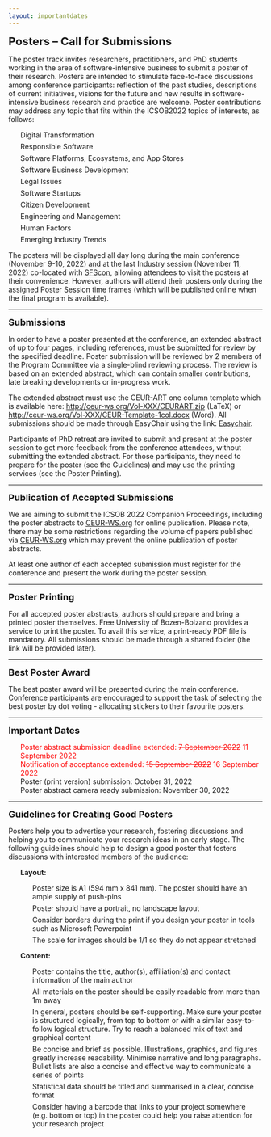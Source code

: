 ```yaml
---
layout: importantdates
---
```


<b style="font-size: 22px" id="CallForResearchPapers">Posters – Call for Submissions</b>

The poster track invites researchers, practitioners, and PhD students working in the area of software-intensive business to submit a poster of their research. Posters are intended to stimulate face-to-face discussions among conference participants: reflection of the past studies, descriptions of current initiatives, visions for the future and new results in software-intensive business research and practice are welcome. Poster contributions may address any topic that fits within the ICSOB2022 topics of interests, as follows:

<ul style="list-style: none;">
<li style="margin-bottom: 6px">Digital Transformation</li>
<li style="margin-bottom: 6px">Responsible Software</li>
<li style="margin-bottom: 6px">Software Platforms, Ecosystems, and App Stores</li>
<li style="margin-bottom: 6px">Software Business Development</li>
<li style="margin-bottom: 6px">Legal Issues</li>
<li style="margin-bottom: 6px">Software Startups</li>
<li style="margin-bottom: 6px">Citizen Development</li>
<li style="margin-bottom: 6px">Engineering and Management</li>
<li style="margin-bottom: 6px">Human Factors</li>
<li style="margin-bottom: 6px">Emerging Industry Trends</li>
</ul>

The posters will be displayed all day long during the main conference (November 9-10, 2022) and at the last Industry session (November 11, 2022) co-located with <a href="https://www.sfscon.it/">SFScon</a>, allowing attendees to visit the posters at their convenience. However, authors will attend their posters only during the assigned Poster Session time frames (which will be published online when the final program is available).

<hr>
<p>
<b style="font-size: 18px">Submissions</b></p>
In order to have a poster presented at the conference,  an extended abstract of up to four pages, including references, must be submitted for review by the specified deadline.  Poster submission will be reviewed by 2 members of the Program Committee via a single-blind reviewing process. The review is based on an extended abstract, which can contain smaller contributions, late breaking developments or in-progress work.
 
The extended abstract must use the CEUR-ART one column template which is available here: <a href="http://ceur-ws.org/Vol-XXX/CEURART.zip">http://ceur-ws.org/Vol-XXX/CEURART.zip</a> (LaTeX) or <a href="http://ceur-ws.org/Vol-XXX/CEUR-Template-1col.docx">http://ceur-ws.org/Vol-XXX/CEUR-Template-1col.docx</a> (Word). All submissions should be made through EasyChair using the link: <a href="https://easychair.org/conferences/?conf=icsob2022" target="_blank">Easychair</a>.

Participants of PhD retreat are invited to submit and present at the poster session to get more feedback from the conference attendees, without submitting the extended abstract. For those participants, they need to prepare for the poster (see the Guidelines) and may use the printing services (see the Poster Printing).

<hr>
<p>
<b style="font-size: 18px">Publication of Accepted Submissions
</b></p>
We are aiming to submit the ICSOB 2022 Companion Proceedings, including the poster abstracts to <a href="http://ceur-ws.org/" target="_blank">CEUR-WS.org</a> for online publication. Please note, there may be some restrictions regarding the volume of papers published via <a href="http://ceur-ws.org/" target="_blank">CEUR-WS.org</a> which may prevent the online publication of poster abstracts.

At least one author of each accepted submission must register for the conference and present the work during the poster session.

<hr>
<p>
<b style="font-size: 18px">Poster Printing
</b></p>
For all accepted poster abstracts, authors should prepare and bring a printed poster themselves. Free University of Bozen-Bolzano provides a service to print the poster. To avail this service, a print-ready PDF file is mandatory. All submissions should be made through a shared folder (the link will be provided later).
<hr>
<p>
<b style="font-size: 18px">Best Poster Award
</b></p>
The best poster award will be presented during the main conference. Conference participants are encouraged to support the task of selecting the best poster by dot voting - allocating stickers to their favourite posters.
<hr>
<p>
<b style="font-size: 18px">Important Dates
</b></p>
<ul style="list-style: none;">
<li style="color:red">Poster abstract submission deadline extended: <s>7 September 2022</s> 11 September 2022</li>
<li style="color:red">Notification of acceptance extended: <s>15 September 2022</s> 16 September 2022</li>
<li>Poster (print version) submission: October 31, 2022
</li>
<li>Poster abstract camera ready submission: November 30, 2022
</li>
</ul>
<hr>
<p>
<b style="font-size: 18px">Guidelines for Creating Good Posters
</b></p>
Posters help you to advertise your research, fostering discussions and helping you to communicate your research ideas in an early stage. The following guidelines should help to design a good poster that fosters discussions with interested members of the audience:
<ul style="list-style: none;">
<li><b>Layout:</b></li>
    <ul style="list-style: none;">
    <li style="margin-bottom: 6px">Poster size is A1 (594 mm x 841 mm). The poster should have an ample supply of push-pins
</li>
    <li style="margin-bottom: 6px">Poster should have a portrait, no landscape layout
</li>
    <li style="margin-bottom: 6px">Consider borders during the print if you design your poster in tools such as Microsoft Powerpoint
</li>
    <li style="margin-bottom: 6px">The scale for images should be 1/1 so they do not appear stretched</li>
    </ul>
</ul>
<ul style="list-style: none;">
<li><b>Content:</b></li>
    <ul style="list-style: none;">
    <li style="margin-bottom: 6px">Poster contains the title, author(s), affiliation(s) and contact information of the main author
</li>
    <li style="margin-bottom: 6px">All materials on the poster should be easily readable from more than 1m away
</li>
    <li style="margin-bottom: 6px">In general, posters should be self-supporting. Make sure your poster is structured logically, from top to bottom or with a similar easy-to-follow logical structure. Try to reach a balanced mix of text and graphical content
</li>
    <li style="margin-bottom: 6px">Be concise and brief as possible. Illustrations, graphics, and figures greatly increase readability. Minimise narrative and long paragraphs. Bullet lists are also a concise and effective way to communicate a series of points</li>
    <li style="margin-bottom: 6px">Statistical data should be titled and summarised in a clear, concise format
</li>
    <li style="margin-bottom: 6px">Consider having a barcode that links to your project somewhere (e.g. bottom or top) in the poster could help you raise attention for your research project</li>
    </ul>
</ul>
